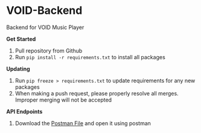 # VOID-Backend
Backend for VOID Music Player

**Get Started**
1. Pull repository from Github
2. Run `pip install -r requirements.txt` to install all packages

**Updating**
1. Run `pip freeze > requirements.txt` to update requirements for any new packages
2. When making a push request, please properly resolve all merges. Improper merging will not be accepted

**API Endpoints**
1. Download the [Postman File](testJSONs/API.postman_collection.json) and open it using postman
